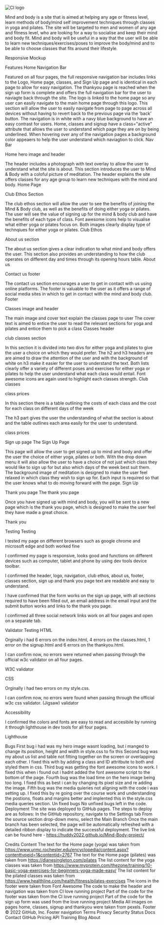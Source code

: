 ![CI logo](https://codeinstitute.s3.amazonaws.com/fullstack/ci_logo_small.png)

Mind and body is a site that is aimed at helping any age or fitness level, learn methods of body/mind self improvement techniques through classes in yoga and pilates. The site will be targeted to men and women of any age and fitness level, who are looking for a way to socialise and keep their mind and body fit. Mind and body will be useful in a way that the user will be able to learn new techniques/exercises/poses to improve the body/mind and to be able to choose classes that fits around their lifestyle.

Responsive Mockup

Features
Home
Navigation Bar

Featured on all four pages, the full responsive navigation bar includes links to the Logo, Home page, classes, and Sign Up page and is identical in each page to allow for easy navigation.
The thankyou page is reached when the sign up form is complete and offers the full navigation bar for the user to naviagte back through the site.
The logo is linked to the home page so any user can easily navigate to the main home page through this logo.
This section will allow the user to easily navigate from page to page across all devices without having to revert back to the previous page via the ‘back’ button.
The navigation is in white with a navy blue background to have an easy contrast for users.
Home, classes and signup have a class="active" attribute that allows the user to understand which page they are on by being underlined.
When hovering over any of the navigation pages a background color appeaers to help the user understand which naviagtion to click.
Nav Bar

Home hero image and header

The header includes a photograph with text overlay to allow the user to understand what the site is about.
This section introduces the user to Mind & Body with a coloful picture of meditation.
The header explains the site offers classes for any age group to learn new techniques with the mind and body.
Home Page

Club Ethos Section

The club ethos section will allow the user to see the benefits of joining the Mind & Body club, as well as the benefits of doing either yoga or pilates.
The user will see the value of signing up for the mind & body club and have the benefits of each type of class.
Font awesome icons help to visualise what either yoga or pilates focus on.
Both images clearly display type of technqiues for either yoga or pilates.
Club Ethos

About us section

The about us section gives a clear indication to what mind and body offers the user.
This section also provides an understanding to how the club operates on different day and times through its opening hours table.
About us

Contact us footer

The contact us section encourages a user to get in contact with us using online platforms.
The footer is valuable to the user as it offers a range of social media sites in which to get in contact with the mind and body club.
Footer

Classes
image and header

The main image and cover text explain the classes page to user
The cover text is aimed to entice the user to read the relevant sections for yoga and pilates and entice them to pick a class
Classes header

club classes section

In this section it is divided into two divs for either yoga and pilates to give the user a choice on which they would prefer.
The h2 and h3 headers are are aimed to draw the attention of the user and with the background of white on h3 make it easier for the user to understand the text.
Both lists clearly offer a variety of different poses and exercises for either yoga or pilates to help the user understand what each class would entail.
Font awesome icons are again used to highlight each classes strength.
Club classes

class prices

In this section there is a table outlining the costs of each class and the cost for each class on different days of the week

The h3 part gives the user the understanding of what the section is about and the table outlines each area easily for the user to understand.

class prices

Sign up page
The Sign Up Page

This page will allow the user to get signed up to mind and body and offer the user the choice of either yoga, pilates or both.
With the drop down menu it will also allow the user to have a choice of not just which class they would like to sign up for but also which days of the week best suit them.
The background image of meditation is designed to make the user feel relaxed in which class they wish to sign up for.
Each input is required so that the user knows what to do moving forward with the page.
Sign Up

Thank you page
The thank you page

Once you have signed up with mind and body, you will be sent to a new page which is the thank you page, which is designed to make the user feel they have made a great choice.

Thank you

Testing
Testing

I tested my page on different browsers such as google chrome and microsoft edge and both worked fine

I confirmed my page is responsive, looks good and functions on different devices such as computer, tablet and phone by using dev tools device toolbar.

I confirmed the header, logo, navigation, club ethos, about us, footer, classes section, sign up and thank you page text are readable and easy to understand.

I have confirmed that the form works on the sign up page, with all sections required to have been filled out, an email address in the email input and the submit button works and links to the thank you page.

I confirmed all three social network links work on all four pages and open on a separate tab.

Validator Testing
HTML

Orginally i had 6 errors on the index.html, 4 errors on the classes.html, 1 error on the signup.html and 6 errors on the thankyou.html.

I can confirm now, no errors were returned when passing through the official w3c validator on all four pages.

W3C validator

CSS

Orginally i had two errors on my style.css.

I can confirm now, no errors were found when passing through the official w3c css validator.
(Jigsaw) validator

Accessibility

I confirmed the colors and fonts are easy to read and accesibile by running it through lighthouse in dev tools for all four pages.

Lighthouse

Bugs
First bug i had was my hero image wasnt loading, but i manged to change its position, height and width in style.css to fix this
Second bug was my about us list and table not fitting together on the screen or overlapping each other. I fixed this with by adding a class and ID attritbute to both and styled them in css.
Third bug was getting the font awesome icons to work. I fixed this when i found out i hadnt added the font awesome script to the bottom of the page.
Fourth bug was the load time on the hero image being too long. I fixed this as best i can by changing its pixel size and re adding the image.
Fifth bug was the media quieries not aligning with the code i was setting up. I fixed this by re going over the course work and understanding the postions, floats and margins better and implented this in the style.css media queries section.
Un fixed bugs
No unfixed bugs left in the code.
Deployment
The site was deployed to GitHub pages. The steps to deploy are as follows:
In the GitHub repository, navigate to the Settings tab
From the source section drop-down menu, select the Main Branch
Once the main branch has been selected, the page will be automatically refreshed with a detailed ribbon display to indicate the successful deployment.
The live link can be found here - https://huddy2022.github.io/Mind-Body-project/

Credits
Content
The text for the Home page (yoga) was taken from https://www.urmc.rochester.edu/encyclopedia/content.aspx?contenttypeid=1&contentid=2767
The text for the Home page (pilates) was taken from https://dianesingleton.com/pilates
The list content for the yoga classes was taken from https://www.myprotein.com/thezone/training/10-basic-yoga-exercises-for-beginners-yoga-made-easy/
The list content for the pilated classes was taken from https://www.healthline.com/health/fitness/pilates-exercises
The icons in the footer were taken from Font Awesome
The code to make the header and navigation was taken from CI love running project
Part of the code for the footer was taken from the CI love running project
Part of the code for the sign up form was used from the love running project
Media
All images on pages home, classes, signup and thankyou were taken from pexels.
Footer
© 2022 GitHub, Inc.
Footer navigation
Terms
Privacy
Security
Status
Docs
Contact GitHub
Pricing
API
Training
Blog
About

